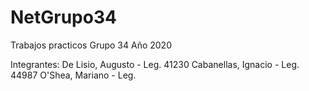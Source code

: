 # NetGrupo34
Trabajos practicos Grupo 34 Año 2020

Integrantes:
De Lisio, Augusto - Leg. 41230
Cabanellas, Ignacio - Leg. 44987
O'Shea, Mariano - Leg.
